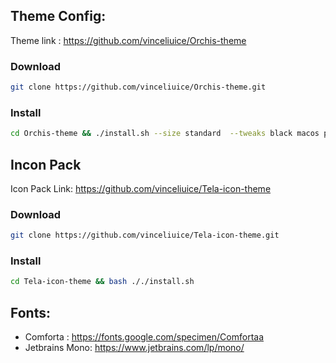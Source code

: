 ## Theme Config:

Theme link : https://github.com/vinceliuice/Orchis-theme

### Download 

```sh
git clone https://github.com/vinceliuice/Orchis-theme.git
```

### Install

```sh
cd Orchis-theme && ./install.sh --size standard  --tweaks black macos primary --round 3px
```

## Incon Pack

Icon Pack Link: https://github.com/vinceliuice/Tela-icon-theme

### Download

```sh
git clone https://github.com/vinceliuice/Tela-icon-theme.git
```

### Install

```sh
cd Tela-icon-theme && bash ././install.sh
```

## Fonts:

- Comforta : https://fonts.google.com/specimen/Comfortaa
- Jetbrains Mono: https://www.jetbrains.com/lp/mono/

